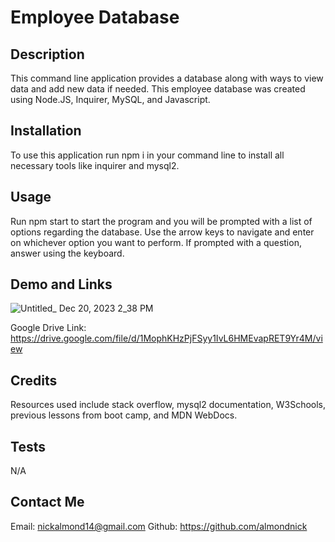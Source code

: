 # Employee Database

## Description

This command line application provides a database along with ways to view data and add new data if needed.  This employee database was created using Node.JS, Inquirer, MySQL, and Javascript. 

## Installation

To use this application run npm i in your command line to install all necessary tools like inquirer and mysql2.

## Usage

Run npm start to start the program and you will be prompted with a list of options regarding the database.  Use the arrow keys to navigate and enter on whichever option you want to perform.  If prompted with a question, answer using the keyboard.

## Demo and Links

![Untitled_ Dec 20, 2023 2_38 PM](https://github.com/almondnick/employee-tracker/assets/143033339/a1ecbc6a-1e14-4b1c-9eaa-7733dd5a525c)

Google Drive Link: https://drive.google.com/file/d/1MophKHzPjFSyy1IvL6HMEvapRET9Yr4M/view 


## Credits

Resources used include stack overflow, mysql2 documentation, W3Schools, previous lessons from boot camp, and MDN WebDocs.

## Tests

N/A

## Contact Me

Email: nickalmond14@gmail.com
Github: https://github.com/almondnick

